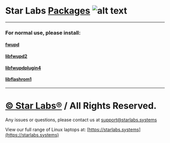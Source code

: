 # Star Labs [Packages](https://github.com/StarLabsLtd/packages/) ![alt text](https://cdn.shopify.com/s/files/1/2059/5897/files/Star_50x.png?v=1513954416 "Star Labs Systems")
---

### For normal use, please install:
#### [fwupd](https://github.com/StarLabsLtd/packages/raw/main/Debian/11/fwupd_1.7.0+r325+gf6833f96_amd64.deb)
#### [libfwupd2](https://github.com/StarLabsLtd/packages/raw/main/Debian/11/libfwupd2_1.7.0+r325+gf6833f96_amd64.deb)
#### [libfwupdplugin4](https://github.com/StarLabsLtd/packages/raw/main/Debian/11/libfwupdplugin4_1.7.0+r325+gf6833f96_amd64.deb)
#### [libflashrom1](https://github.com/StarLabsLtd/packages/raw/main/Debian/11/libflashrom1_1.2-6_amd64.deb)
---
# [© Star Labs®](https://starlabs.systems) / All Rights Reserved.
Any issues or questions, please contact us at [support@starlabs.systems](mailto:supportstarlabs.systems)

View our full range of Linux laptops at: [https://starlabs.systems](https://starlabs.systems)
